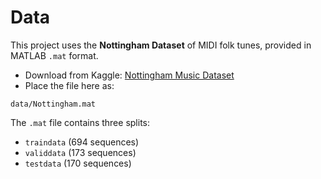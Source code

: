 # Data

This project uses the **Nottingham Dataset** of MIDI folk tunes, provided in MATLAB `.mat` format.

- Download from Kaggle: [Nottingham Music Dataset](https://www.kaggle.com/datasets/eftimiepetre/nottingham-music)  
- Place the file here as:

```
data/Nottingham.mat
```

The `.mat` file contains three splits:
- `traindata` (694 sequences)
- `validdata` (173 sequences)
- `testdata`  (170 sequences)
